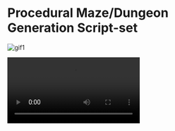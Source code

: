 # Procedural Maze/Dungeon Generation Script-set

![gif1](Media/m1.gif)

![gif1](Media/addingNewTile.mp4)